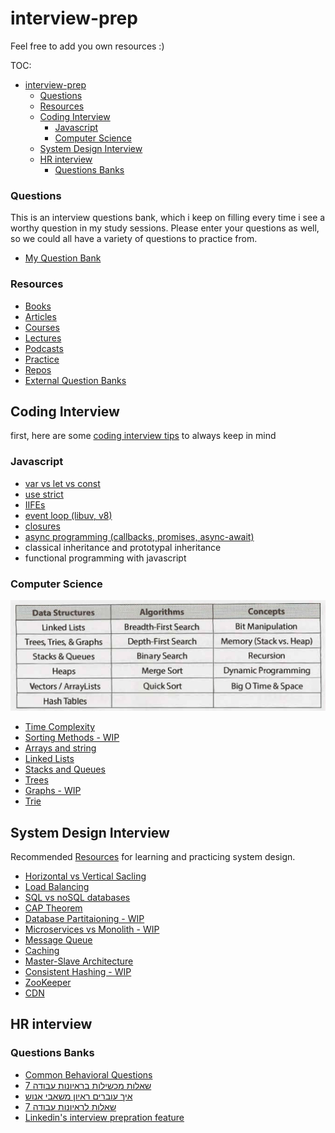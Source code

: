 # interview-prep

Feel free to add you own resources :)

TOC:

- [interview-prep](#interview-prep)
    - [Questions](#questions)
    - [Resources](#resources)
  - [Coding Interview](#coding-interview)
    - [Javascript](#javascript)
    - [Computer Science](#computer-science)
  - [System Design Interview](#system-design-interview)
  - [HR interview](#hr-interview)
    - [Questions Banks](#questions-banks)

### Questions

This is an interview questions bank, which i keep on filling every time i see a worthy question in my study sessions.
Please enter your questions as well, so we could all have a variety of questions to practice from.

- [My Question Bank](question-bank/index.md)

### Resources

- [Books](resources/books.md)
- [Articles](resources/articles.md)
- [Courses](resources/courses.md)
- [Lectures](resources/lectures.md)
- [Podcasts](resources/podcasts.md)
- [Practice](resources/practice.md)
- [Repos](resources/repos.md)
- [External Question Banks](resources/question-banks.md)

## Coding Interview

first, here are some [coding interview tips](coding/coding-questions-tips.md) to always keep in mind

### Javascript

- [var vs let vs const](coding/javascript/variables.md)
- [use strict](coding/javascript/strict-mode.md)
- [IIFEs](coding/javascript/IIFE.md)
- [event loop (libuv, v8)](coding/javascript/event-loop.md)
- [closures](coding/javascript/closures.md)
- [async programming (callbacks, promises, async-await)](coding/javascript/asyncProg.md)
- classical inheritance and prototypal inheritance
- functional programming with javascript

### Computer Science

![list of topics](./assets/topics-cracking.png)

- [Time Complexity](coding/computer-science/Time-Complexity.md)
- [Sorting Methods - WIP](coding/computer-science/Sorting-Methods.md)
- [Arrays and string](coding/computer-science/Arrays-and-Strings.md)
- [Linked Lists](coding/computer-science/Linked-lists.md)
- [Stacks and Queues](coding/computer-science/Stacks-and-Queues.md)
- [Trees](coding/computer-science/Trees.md)
- [Graphs - WIP](coding/computer-science/Graphs.md)
- [Trie](coding/computer-science/Trie.md)

## System Design Interview

Recommended [Resources](system-design/Resources.md) for learning and practicing system design.

- [Horizontal vs Vertical Sacling](system-design/Scaling.md)
- [Load Balancing](system-design/Load-Balancing.md)
- [SQL vs noSQL databases](system-design/Databases.md)
- [CAP Theorem](system-design/cap-theorem.md)
- [Database Partitaioning - WIP](system-design/Sharding.md)
- [Microservices vs Monolith - WIP](system-design/Microservices.md)
- [Message Queue](system-design/Message-Queue.md)
- [Caching](system-design/Caching.md)
- [Master-Slave Architecture](system-design/master-slave.md)
- [Consistent Hashing - WIP](system-design/consistent-hashing.md)
- [ZooKeeper](system-design/ZooKeeper.md)
- [CDN](system-design/cdn.md)

## HR interview

### Questions Banks

- [Common Behavioral Questions](https://yangshun.github.io/tech-interview-handbook/behavioral-questions/)
- [7 שאלות מכשילות בראיונות עבודה](https://bit.ly/35LmdcE)
- [איך עוברים ראיון משאבי אנוש](https://www.dialog.co.il/new-world/work-search/blogs/hr-interview-part-1/)
- [7 שאלות לראיונות עבודה](https://bit.ly/2YR9TGb)
- [Linkedin's interview prepration feature](<https://www.linkedin.com/interview-prep/assessments/urn:li:fs_assessment:(1,a)/question/urn:li:fs_assessmentQuestion:(10011,aq11)/>)

